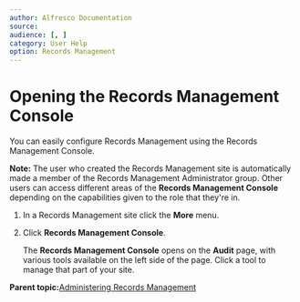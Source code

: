 ```yaml
---
author: Alfresco Documentation
source: 
audience: [, ]
category: User Help
option: Records Management
---
```


# Opening the Records Management Console

You can easily configure Records Management using the Records Management Console.

**Note:** The user who created the Records Management site is automatically made a member of the Records Management Administrator group. Other users can access different areas of the **Records Management Console** depending on the capabilities given to the role that they're in.

1.  In a Records Management site click the **More** menu.

2.  Click **Records Management Console**.

    The **Records Management Console** opens on the **Audit** page, with various tools available on the left side of the page. Click a tool to manage that part of your site.


**Parent topic:**[Administering Records Management](../concepts/rm-admin-intro.md)

